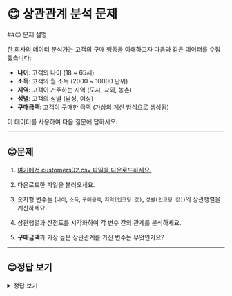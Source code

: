 # 😊 상관관계 분석 문제

##😊 문제 설명

한 회사의 데이터 분석가는 고객의 구매 행동을 이해하고자 다음과 같은 데이터를 수집했습니다:

- **나이**: 고객의 나이 (18 ~ 65세)
- **소득**: 고객의 월 소득 (2000 ~ 10000 단위)
- **지역**: 고객이 거주하는 지역 (도시, 교외, 농촌)
- **성별**: 고객의 성별 (남성, 여성)
- **구매금액**: 고객이 구매한 금액 (가상의 계산 방식으로 생성됨)

이 데이터를 사용하여 다음 질문에 답하시오:

---

## 😊문제
1. [여기에서 customers02.csv 파일을 다운로드하세요.](./customers02.csv)

2. 다운로드한 파일을 불러오세요.

3. 숫자형 변수들 (`나이`, `소득`, `구매금액`, `지역(인코딩 값)`, `성별(인코딩 값)`)의 상관행렬을 계산하세요.

4. 상관행렬과 산점도를 시각화하여 각 변수 간의 관계를 분석하세요.

5. **구매금액**과 가장 높은 상관관계를 가진 변수는 무엇인가요?

---

## 😊정답 보기

<details>
<summary>정답 보기</summary>

### 정답

1. CSV 파일 생성 및 불러오기:
   - 코드를 실행하여 `customers02.csv` 파일을 불러옵니다.

2. 상관행렬:
   - 구매금액은 소득과 가장 높은 상관관계 (강한 양의 상관관계)를 가집니다.

3. 상관행렬 및 산점도 시각화:
   - `pairs.panels` 함수로 산점도와 상관계수를 시각화합니다.

4. 구매금액과 가장 높은 상관관계를 가진 변수:
   - **소득**

</details>
